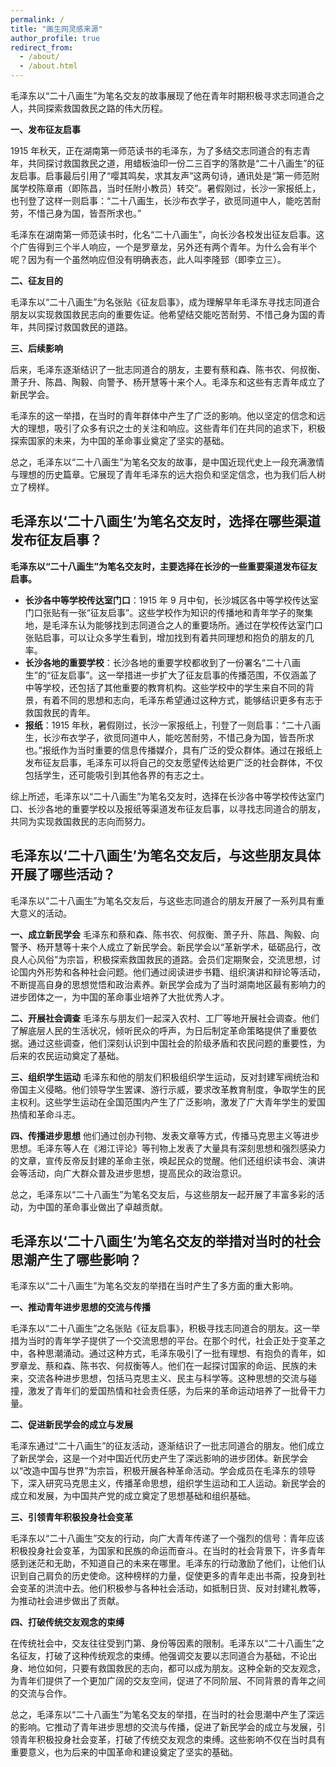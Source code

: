```yaml
---
permalink: /
title: "画生网灵感来源"
author_profile: true
redirect_from: 
  - /about/
  - /about.html
---
```


毛泽东以“二十八画生”为笔名交友的故事展现了他在青年时期积极寻求志同道合之人，共同探索救国救民之路的伟大历程。

**一、发布征友启事**

1915 年秋天，正在湖南第一师范读书的毛泽东，为了多结交志同道合的有志青年，共同探讨救国救民之道，用蜡板油印一份二三百字的落款是“二十八画生”的征友启事。启事最后引用了“嘤其鸣矣，求其友声”这两句诗，通讯处是“第一师范附属学校陈章甫（即陈昌，当时任附小教员）转交”。暑假刚过，长沙一家报纸上，也刊登了这样一则启事：“二十八画生，长沙布衣学子，欲觅同道中人，能吃苦耐劳，不惜己身为国，皆吾所求也。”

毛泽东在湖南第一师范读书时，化名“二十八画生”，向长沙各校发出征友启事。这个广告得到三个半人响应，一个是罗章龙，另外还有两个青年。为什么会有半个呢？因为有一个虽然响应但没有明确表态，此人叫李隆郅（即李立三）。

**二、征友目的**

毛泽东以“二十八画生”为名张贴《征友启事》，成为理解早年毛泽东寻找志同道合朋友以实现救国救民志向的重要佐证。他希望结交能吃苦耐劳、不惜己身为国的青年，共同探讨救国救民的道路。

**三、后续影响**

后来，毛泽东逐渐结识了一批志同道合的朋友，主要有蔡和森、陈书农、何叔衡、萧子升、陈昌、陶毅、向警予、杨开慧等十来个人。毛泽东和这些有志青年成立了新民学会。

毛泽东的这一举措，在当时的青年群体中产生了广泛的影响。他以坚定的信念和远大的理想，吸引了众多有识之士的关注和响应。这些青年们在共同的追求下，积极探索国家的未来，为中国的革命事业奠定了坚实的基础。

总之，毛泽东以“二十八画生”为笔名交友的故事，是中国近现代史上一段充满激情与理想的历史篇章。它展现了青年毛泽东的远大抱负和坚定信念，也为我们后人树立了榜样。
## 毛泽东以‘二十八画生’为笔名交友时，选择在哪些渠道发布征友启事？
**毛泽东以“二十八画生”为笔名交友时，主要选择在长沙的一些重要渠道发布征友启事。**

- **长沙各中等学校传达室门口**：1915 年 9 月中旬，长沙城区各中等学校传达室门口张贴有一张“征友启事”。这些学校作为知识的传播地和青年学子的聚集地，是毛泽东认为能够找到志同道合之人的重要场所。通过在学校传达室门口张贴启事，可以让众多学生看到，增加找到有着共同理想和抱负的朋友的几率。
- **长沙各地的重要学校**：长沙各地的重要学校都收到了一份署名“二十八画生”的“征友启事”。这一举措进一步扩大了征友启事的传播范围，不仅涵盖了中等学校，还包括了其他重要的教育机构。这些学校中的学生来自不同的背景，有着不同的思想和志向，毛泽东希望通过这种方式，能够结识更多有志于救国救民的青年。
- **报纸**：1915 年秋，暑假刚过，长沙一家报纸上，刊登了一则启事：“二十八画生，长沙布衣学子，欲觅同道中人，能吃苦耐劳，不惜己身为国，皆吾所求也。”报纸作为当时重要的信息传播媒介，具有广泛的受众群体。通过在报纸上发布征友启事，毛泽东可以将自己的交友愿望传达给更广泛的社会群体，不仅包括学生，还可能吸引到其他各界的有志之士。

综上所述，毛泽东以“二十八画生”为笔名交友时，选择在长沙各中等学校传达室门口、长沙各地的重要学校以及报纸等渠道发布征友启事，以寻找志同道合的朋友，共同为实现救国救民的志向而努力。
## 毛泽东以‘二十八画生’为笔名交友后，与这些朋友具体开展了哪些活动？
毛泽东以“二十八画生”为笔名交友后，与这些志同道合的朋友开展了一系列具有重大意义的活动。

**一、成立新民学会**
毛泽东和蔡和森、陈书农、何叔衡、萧子升、陈昌、陶毅、向警予、杨开慧等十来个人成立了新民学会。新民学会以“革新学术，砥砺品行，改良人心风俗”为宗旨，积极探索救国救民的道路。会员们定期聚会，交流思想，讨论国内外形势和各种社会问题。他们通过阅读进步书籍、组织演讲和辩论等活动，不断提高自身的思想觉悟和政治素养。新民学会成为了当时湖南地区最有影响力的进步团体之一，为中国的革命事业培养了大批优秀人才。

**二、开展社会调查**
毛泽东与朋友们一起深入农村、工厂等地开展社会调查。他们了解底层人民的生活状况，倾听民众的呼声，为日后制定革命策略提供了重要依据。通过这些调查，他们深刻认识到中国社会的阶级矛盾和农民问题的重要性，为后来的农民运动奠定了基础。

**三、组织学生运动**
毛泽东和他的朋友们积极组织学生运动，反对封建军阀统治和帝国主义侵略。他们领导学生罢课、游行示威，要求改革教育制度，争取学生的民主权利。这些学生运动在全国范围内产生了广泛影响，激发了广大青年学生的爱国热情和革命斗志。

**四、传播进步思想**
他们通过创办刊物、发表文章等方式，传播马克思主义等进步思想。毛泽东等人在《湘江评论》等刊物上发表了大量具有深刻思想和强烈感染力的文章，宣传反帝反封建的革命主张，唤起民众的觉醒。他们还组织读书会、演讲会等活动，向广大群众普及进步思想，提高民众的政治意识。

总之，毛泽东以“二十八画生”为笔名交友后，与这些朋友一起开展了丰富多彩的活动，为中国的革命事业做出了卓越贡献。
## 毛泽东以‘二十八画生’为笔名交友的举措对当时的社会思潮产生了哪些影响？
毛泽东以“二十八画生”为笔名交友的举措在当时产生了多方面的重大影响。

**一、推动青年进步思想的交流与传播**

毛泽东以“二十八画生”之名张贴《征友启事》，积极寻找志同道合的朋友。这一举措为当时的青年学子提供了一个交流思想的平台。在那个时代，社会正处于变革之中，各种思潮涌动。通过这种方式，毛泽东吸引了一批有理想、有抱负的青年，如罗章龙、蔡和森、陈书农、何叔衡等人。他们在一起探讨国家的命运、民族的未来，交流各种进步思想，包括马克思主义、民主与科学等。这种思想的交流与碰撞，激发了青年们的爱国热情和社会责任感，为后来的革命运动培养了一批骨干力量。

**二、促进新民学会的成立与发展**

毛泽东通过“二十八画生”的征友活动，逐渐结识了一批志同道合的朋友。他们成立了新民学会，这是一个对中国近代历史产生了深远影响的进步团体。新民学会以“改造中国与世界”为宗旨，积极开展各种革命活动。学会成员在毛泽东的领导下，深入研究马克思主义，传播革命思想，组织学生运动和工人运动。新民学会的成立和发展，为中国共产党的成立奠定了思想基础和组织基础。

**三、引领青年积极投身社会变革**

毛泽东以“二十八画生”交友的行动，向广大青年传递了一个强烈的信号：青年应该积极投身社会变革，为国家和民族的命运而奋斗。在当时的社会背景下，许多青年感到迷茫和无助，不知道自己的未来在哪里。毛泽东的行动激励了他们，让他们认识到自己肩负的历史使命。这种榜样的力量，促使更多的青年走出书斋，投身到社会变革的洪流中去。他们积极参与各种社会活动，如抵制日货、反对封建礼教等，为推动社会进步做出了贡献。

**四、打破传统交友观念的束缚**

在传统社会中，交友往往受到门第、身份等因素的限制。毛泽东以“二十八画生”之名征友，打破了这种传统观念的束缚。他强调交友要以志同道合为基础，不论出身、地位如何，只要有救国救民的志向，都可以成为朋友。这种全新的交友观念，为青年们提供了一个更加广阔的交友空间，促进了不同阶层、不同背景的青年之间的交流与合作。

总之，毛泽东以“二十八画生”为笔名交友的举措，在当时的社会思潮中产生了深远的影响。它推动了青年进步思想的交流与传播，促进了新民学会的成立与发展，引领青年积极投身社会变革，打破了传统交友观念的束缚。这些影响不仅在当时具有重要意义，也为后来的中国革命和建设奠定了坚实的基础。

